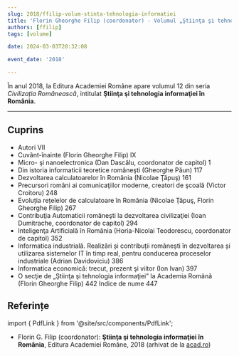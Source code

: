```yaml
---
slug: 2018/ffilip-volum-stinta-tehnologia-informatiei
title: 'Florin Gheorghe Filip (coordonator) - Volumul „Ştiinţa şi tehnologia informaţiei în România”'
authors: [ffilip]
tags: [volume]

date: 2024-03-03T20:32:08

event_date: '2018'

---
```


În anul 2018, la Editura Academiei Române apare volumul 12 din seria _Civilizația Românească_, intitulat **Ştiinţa şi tehnologia informaţiei în România**.

<!-- truncate -->

---

## Cuprins

- Autori  VII
- Cuvânt-înainte (Florin Gheorghe Filip)  IX
- Micro- şi nanoelectronica (Dan Dascălu, coordonator de capitol) 1
- Din istoria informaticii teoretice româneşti (Gheorghe Păun)  117
- Dezvoltarea calculatoarelor în România (Nicolae Ţăpuş)  161
- Precursori români ai comunicaţiilor moderne, creatori de şcoală (Victor Croitoru)  248
- Evoluția rețelelor de calculatoare în România (Nicolae Ţăpuş, Florin Gheorghe Filip)  267
- Contribuţia Automaticii româneşti la dezvoltarea civilizaţiei (Ioan Dumitrache, coordonator de capitol)  294
- Inteligenţa Artificială în România (Horia-Nicolai Teodorescu, coordonator de capitol)  352
- Informatica industrială. Realizări și contribuții românești în dezvoltarea și utilizarea sistemelor IT în timp real, pentru conducerea proceselor industriale (Adrian Davidoviciu)  386
- Informatica economică: trecut, prezent şi viitor (Ion Ivan)  397
- O secţie de „Ştiinţa şi tehnologia informaţiei” la Academia Română (Florin Gheorghe Filip)  442
Indice de nume  447

## Referințe

import { PdfLink } from '@site/src/components/PdfLink';

- Florin G. Filip (coordonator): **Ştiinţa şi tehnologia informaţiei în România**, Editura Academiei Române, 2018 (arhivat de la [acad.ro](https://acad.ro/bdar/STI/sti.html)) <PdfLink href="https://github.com/cronica-it/arhiva/releases/download/2018/ffilip-stiinta-si-tehnologia-informatiei-in-romania-d0526-sti-romania-665.pdf"/>
